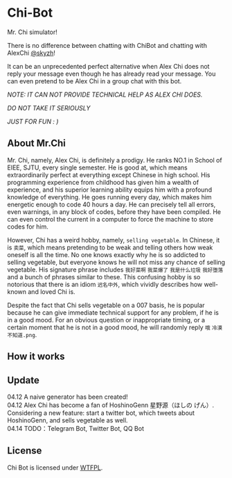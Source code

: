 # Chi-Bot
Mr. Chi simulator!

There is no difference between chatting with ChiBot and chatting with AlexChi [@skyzh](https://github.com/skyzh "Alex Chi")!

It can be an unprecedented perfect alternative when Alex Chi does not reply your message even though he has already read your message. You can even pretend to be Alex Chi in a group chat with this bot.

*NOTE: IT CAN NOT PROVIDE TECHNICAL HELP AS ALEX CHI DOES.*

*DO NOT TAKE IT SERIOUSLY*

*JUST FOR FUN : )*

## About Mr.Chi
Mr. Chi, namely, Alex Chi, is definitely a prodigy. He ranks NO.1 in School of EIEE, SJTU, every single semester. He is good at, which means extraordinarily perfect at everything except Chinese in high school. 
His programming experience from childhood has given him a wealth of experience, and his superior learning ability equips him with a profound knowledge of everything. He goes running every day, which makes him energetic enough to code 40 hours a day. He can precisely tell all errors, even warnings, in any block of codes, before they have been compiled. He can even control the current in a computer to force the machine to store codes for him. 

However, Chi has a weird hobby, namely, `selling vegetable`. In Chinese, it is `卖菜`, which means pretending to be weak and telling others how weak oneself is all the time. No one knows exactly why he is so addicted to selling vegetable, but everyone knows he will not miss any chance of selling vegetable. His signature phrase includes `我好菜啊` `我菜爆了` `我是什么垃圾` `我好堕落` and a bunch of phrases similar to these. This confusing hobby is so notorious that there is an idiom `迟名中外`, which vividly describes how well-known and loved Chi is.

Despite the fact that Chi sells vegetable on a 007 basis, he is popular because he can give immediate technical support for any problem, if he is in a good mood. For an obvious question or inappropriate timing, or a certain moment that he is not in a good mood, he will randomly reply `哦` `冷漠` `不知道.png`.

## How it works
## Update
04.12 A naive generator has been created!  
04.12 Alex Chi has become a fan of HoshinoGenn 星野源（ほしの げん）. Considering a new feature: start a twitter bot, which tweets about HoshinoGenn, and sells vegetable as well.  
04.14 TODO：Telegram Bot, Twitter Bot, QQ Bot
## License
Chi Bot is licensed under [WTFPL](http://www.wtfpl.net/).
